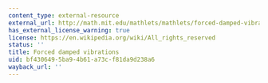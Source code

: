 ```yaml
---
content_type: external-resource
external_url: http://math.mit.edu/mathlets/mathlets/forced-damped-vibration/
has_external_license_warning: true
license: https://en.wikipedia.org/wiki/All_rights_reserved
status: ''
title: Forced damped vibrations
uid: bf430649-5ba9-4b61-a73c-f81da9d238a6
wayback_url: ''
---
```

